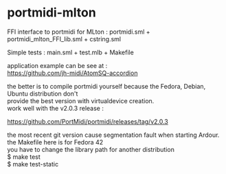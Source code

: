 # portmidi-mlton
FFI interface to portmidi for MLton : <cr>
portmidi.sml + portmidi_mlton_FFI_lib.sml + cstring.sml

Simple tests : main.sml + test.mlb + Makefile

application example can be see at :<br>
https://github.com/jh-midi/AtomSQ-accordion

the better is to compile portmidi yourself because the Fedora, Debian, Ubuntu distribution don't <br>
provide the best version with virtualdevice creation.<br>
work well with the v2.0.3 release : <br>

https://github.com/PortMidi/portmidi/releases/tag/v2.0.3<br>

the most recent git version cause segmentation fault when starting Ardour.
<br>
the Makefile here is for Fedora 42<br>
you have to change the library path for another distribution<br>
$ make test </br>
$ make test-static<br>









